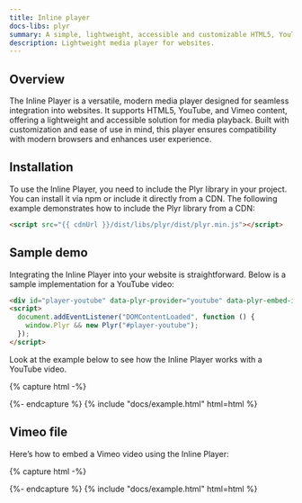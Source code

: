 ```yaml
---
title: Inline player
docs-libs: plyr
summary: A simple, lightweight, accessible and customizable HTML5, YouTube and Vimeo media player that supports modern browsers.
description: Lightweight media player for websites.
---
```



## Overview

The Inline Player is a versatile, modern media player designed for seamless integration into websites. It supports HTML5, YouTube, and Vimeo content, offering a lightweight and accessible solution for media playback. Built with customization and ease of use in mind, this player ensures compatibility with modern browsers and enhances user experience.

## Installation

To use the Inline Player, you need to include the Plyr library in your project. You can install it via npm or include it directly from a CDN. The following example demonstrates how to include the Plyr library from a CDN:

```html
<script src="{{ cdnUrl }}/dist/libs/plyr/dist/plyr.min.js"></script>
```

## Sample demo

Integrating the Inline Player into your website is straightforward. Below is a sample implementation for a YouTube video:

```html
<div id="player-youtube" data-plyr-provider="youtube" data-plyr-embed-id="dQw4w9WgXcQ"></div>
<script>
  document.addEventListener("DOMContentLoaded", function () {
    window.Plyr && new Plyr("#player-youtube");
  });
</script>
```

Look at the example below to see how the Inline Player works with a YouTube video.

{% capture html -%}
<div id="player-youtube" data-plyr-provider="youtube" data-plyr-embed-id="dQw4w9WgXcQ"></div>
<script src="{{ cdnUrl }}/dist/libs/plyr/dist/plyr.min.js"></script>
<script>
  document.addEventListener("DOMContentLoaded", function () {
    window.Plyr && new Plyr("#player-youtube");
  });
</script>
{%- endcapture %}
{% include "docs/example.html" html=html %}

## Vimeo file

Here’s how to embed a Vimeo video using the Inline Player:

{% capture html -%}
<div id="player-vimeo" data-plyr-provider="vimeo" data-plyr-embed-id="515937365"></div>
<script src="{{ cdnUrl }}/dist/libs/plyr/dist/plyr.min.js"></script>
<script>
  document.addEventListener("DOMContentLoaded", function () {
    window.Plyr && new Plyr("#player-vimeo");
  });
</script>
{%- endcapture %}
{% include "docs/example.html" html=html %}
